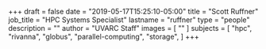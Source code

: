 +++
draft = false
date = "2019-05-17T15:25:10-05:00"
title = "Scott Ruffner"
job_title = "HPC Systems Specialist"
lastname = "ruffner"
type = "people"
description = ""
author = "UVARC Staff"
images = [
  ""
]
subjects = [
  "hpc",
  "rivanna",
  "globus",
  "parallel-computing",
  "storage",
]
+++

